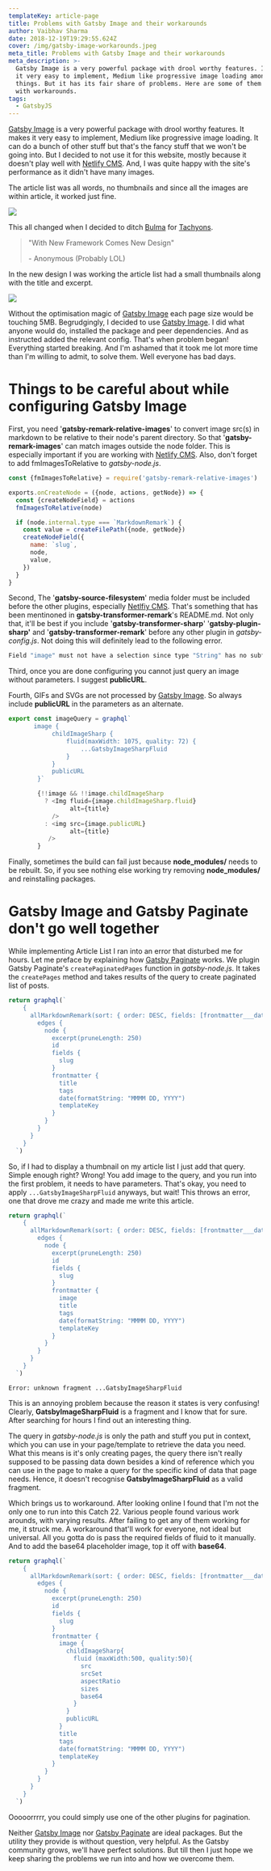 ```yaml
---
templateKey: article-page
title: Problems with Gatsby Image and their workarounds
author: Vaibhav Sharma
date: 2018-12-19T19:29:55.624Z
cover: /img/gatsby-image-workarounds.jpeg
meta_title: Problems with Gatsby Image and their workarounds
meta_description: >-
  Gatsby Image is a very powerful package with drool worthy features. It makes
  it very easy to implement, Medium like progressive image loading among other
  things. But it has its fair share of problems. Here are some of them along
  with workarounds.
tags:
  - GatsbyJS
---
```

[Gatsby Image](https://www.gatsbyjs.org/packages/gatsby-image/) is a very powerful package with drool worthy features. It makes it very easy to implement, Medium like progressive image loading. It can do a bunch of other stuff but that's the fancy stuff that we won't be going into. But I decided to not use it for this website, mostly because it doesn't play well with [Netlify CMS](https://www.netlifycms.org). And, I was quite happy with the site's performance as it didn't have many images.

The article list was all words, no thumbnails and since all the images are within article, it worked just fine. 

![](/img/screenshot-2019-09-07-at-4.01.21-pm.png)

This all changed when I decided to ditch [Bulma](https://bulma.io) for [Tachyons](https://tachyons.io).

> "With New Framework Comes New Design"
>
> \- Anonymous (Probably LOL)

In the new design I was working the article list had a small thumbnails along with the title and excerpt. 

![](/img/screenshot-2018-12-19-at-11.19.21-pm.png)

Without the optimisation magic of [Gatsby Image](https://www.gatsbyjs.org/packages/gatsby-image/) each page size would be touching 5MB. Begrudgingly, I decided to use [Gatsby Image](https://www.gatsbyjs.org/packages/gatsby-image/). I did what anyone would do, installed the package and peer dependencies. And as instructed added the relevant config. That's when problem began! Everything started breaking. And I'm ashamed that it took me lot more time than I'm willing to admit, to solve them. Well everyone has bad days.

# Things to be careful about while configuring Gatsby Image

First, you need '**gatsby-remark-relative-images**' to convert image src(s) in markdown to be relative to their node's parent directory. So that '**gatsby-remark-images**' can match images outside the node folder. This is especially important if you are working with [Netlify CMS](https://www.netlifycms.org). Also, don't forget to add fmImagesToRelative to _gatsby-node.js_.

```javascript
const {fmImagesToRelative} = require('gatsby-remark-relative-images')

exports.onCreateNode = ({node, actions, getNode}) => {
  const {createNodeField} = actions
  fmImagesToRelative(node)

  if (node.internal.type === `MarkdownRemark`) {
    const value = createFilePath({node, getNode})
    createNodeField({
      name: `slug`,
      node,
      value,
    })
  }
}
```

Second, The '**gatsby-source-filesystem**' media folder must be included before the other plugins, especially [Netlfiy CMS](https://www.netlifycms.org). That's something that has been mentinoned in **gatsby-transformer-remark**'s README.md. Not only that, it'll be best if you include '**gatsby-transformer-sharp**' '**gatsby-plugin-sharp'** and '**gatsby-transformer-remark**' before any other plugin in _gatsby-config.js_. Not doing this will definitely lead to the following error.

```bash
Field "image" must not have a selection since type "String" has no subfields
```

Third, once you are done configuring you cannot just query an image without parameters. I suggest **publicURL**.

Fourth, GIFs and SVGs are not processed by [Gatsby Image](https://www.gatsbyjs.org/packages/gatsby-image/). So always include **publicURL** in the parameters as an alternate.

```javascript
export const imageQuery = graphql`
       image {
            childImageSharp {
                fluid(maxWidth: 1075, quality: 72) {
                    ...GatsbyImageSharpFluid
                }
            }
            publicURL
        }`
```

```javascript
        {!!image && !!image.childImageSharp
          ? <Img fluid={image.childImageSharp.fluid}
                 alt={title}
            />
          : <img src={image.publicURL}
                 alt={title} 
           />
        }
```

Finally, sometimes the build can fail just because **node_modules/** needs to be rebuilt. So, if you see nothing else working try removing **node_modules/** and reinstalling packages.

# Gatsby Image and Gatsby Paginate don't go well together

While implementing Article List I ran into an error that disturbed me for hours. Let me preface by explaining how [Gatsby Paginate](ttps://www.gatsbyjs.org/packages/gatsby-paginate) works. We plugin Gatsby Paginate's `createPaginatedPages` function in _gatsby-node.js_. It takes the `createPages` method and takes results of the query to create paginated list of posts.

```javascript
return graphql(`
    {
      allMarkdownRemark(sort: { order: DESC, fields: [frontmatter___date] }) {
        edges {
          node {
            excerpt(pruneLength: 250)
            id
            fields {
              slug
            }
            frontmatter {
              title
              tags
              date(formatString: "MMMM DD, YYYY")
              templateKey
            }
          }
        }
      }
    }
  `)
```

So, if I had to display a thumbnail on my article list I just add that query. Simple enough right? Wrong! You add image to the query, and you run into the first problem, it needs to have parameters. That's okay, you need to apply `...GatsbyImageSharpFluid` anyways, but wait! This throws an error, one that drove me crazy and made me write this article.

```javascript
return graphql(`
    {
      allMarkdownRemark(sort: { order: DESC, fields: [frontmatter___date] }) {
        edges {
          node {
            excerpt(pruneLength: 250)
            id
            fields {
              slug
            }
            frontmatter {
              image
              title
              tags
              date(formatString: "MMMM DD, YYYY")
              templateKey
            }
          }
        }
      }
    }
  `)
```

```shell
Error: unknown fragment ...GatsbyImageSharpFluid
```

This is an annoying problem because the reason it states is very confusing! Clearly, **GatsbyImageSharpFluid** is a fragment and I know that for sure. After searching for hours I find out an interesting thing.

The query in _gatsby-node.js_ is only the path and stuff you put in context, which you can use in your page/template to retrieve the data you need. What this means is it's only creating pages, the query there isn't really supposed to be passing data down besides a kind of reference which you can use in the page to make a query for the specific kind of data that page needs. Hence, it doesn't recognise **GatsbyImageSharpFluid** as a valid fragment.

Which brings us to workaround. After looking online I found that I'm not the only one to run into this Catch 22. Various people found various work arounds, with varying results. After failing to get any of them working for me, it struck me. A workaround that'll work for everyone, not ideal but universal. All you gotta do is pass the required fields of fluid to it manually. And to add the base64 placeholder image, top it off with **base64**.

```javascript
return graphql(`
    {
      allMarkdownRemark(sort: { order: DESC, fields: [frontmatter___date] }) {
        edges {
          node {
            excerpt(pruneLength: 250)
            id
            fields {
              slug
            }
            frontmatter {
              image {
                childImageSharp{
                  fluid (maxWidth:500, quality:50){
                    src
                    srcSet
                    aspectRatio
                    sizes
                    base64
                  }
                }
                publicURL
              }
              title
              tags
              date(formatString: "MMMM DD, YYYY")
              templateKey
            }
          }
        }
      }
    }
  `)
```

Ooooorrrrr, you could simply use one of the other plugins for pagination.

Neither [Gatsby Image](https://www.gatsbyjs.org/packages/gatsby-image/) nor [Gatsby Paginate](ttps://www.gatsbyjs.org/packages/gatsby-paginate) are ideal packages. But the utility they provide is without question, very helpful. As the Gatsby community grows, we'll have perfect solutions. But till then I just hope we keep sharing the problems we run into and how we overcome them.
